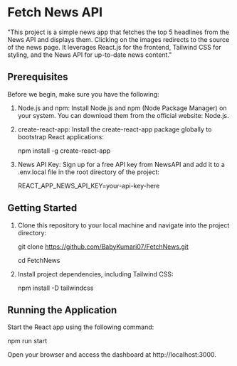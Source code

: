 # Fetch News API

"This project is a simple news app that fetches the top 5 headlines from the News API and displays them. Clicking on the images redirects to the source of the news page. It leverages React.js for the frontend, Tailwind CSS for styling, and the News API for up-to-date news content."

## Prerequisites

Before we begin, make sure you have the following:
 
1. Node.js and npm: Install Node.js and npm (Node Package Manager) on your system. You can download them from the official website: Node.js.

2. create-react-app: Install the create-react-app package globally to bootstrap React applications:

    npm install -g create-react-app

3. News API Key: Sign up for a free API key from NewsAPI and add it to a .env.local file in the root directory of the project:

    REACT_APP_NEWS_API_KEY=your-api-key-here


## Getting Started 

1. Clone this repository to your local machine and navigate into the project directory: 

    git clone https://github.com/BabyKumari07/FetchNews.git

    cd FetchNews

2. Install project dependencies, including Tailwind CSS:

    npm install -D tailwindcss

## Running the Application 

Start the React app using the following command:

npm run start

Open your browser and access the dashboard at http://localhost:3000.
